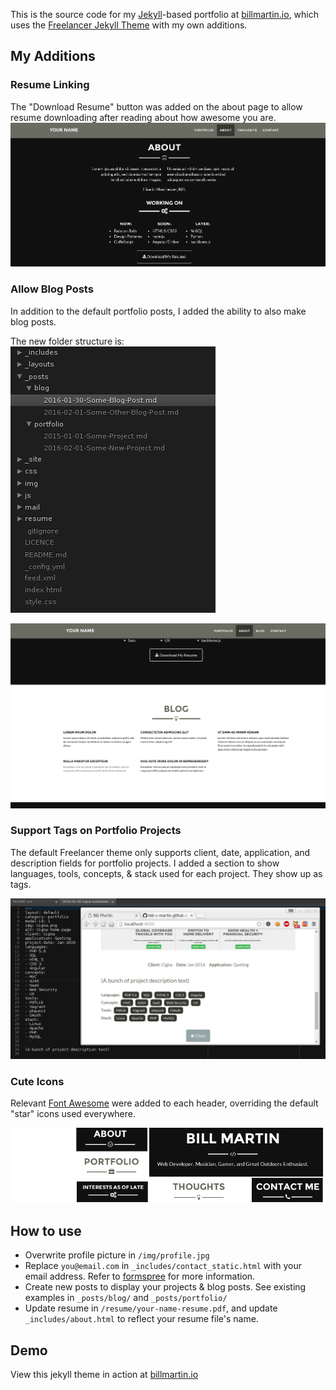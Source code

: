 This is the source code for my [Jekyll](https://jekyllrb.com/)-based portfolio at [billmartin.io](http://billmartin.io), which uses the [Freelancer Jekyll Theme](https://jeromelachaud.github.io/freelancer-theme) with my own additions.

## My Additions
### Resume Linking
The "Download Resume" button was added on the about page to allow resume downloading after reading about how awesome you are.
![Screenshot of "Download Resume" Button on About Page](/img/readme/resume_button.png)

### Allow Blog Posts
In addition to the default portfolio posts, I added the ability to also make blog posts.

The new folder structure is:
![Screenshot of posts folder structure for blog and portfolio posts](/img/readme/posts_folder_structure.png)

![Screenshot of example blog grid view](/img/readme/blog_screenshot.png)

### Support Tags on Portfolio Projects
The default Freelancer theme only supports client, date, application, and description fields for portfolio projects. I added a section to show languages, tools, concepts, & stack used for each project. They show up as tags.

![Screenshot of tags feature and markdown](/img/readme/tags.png)

### Cute Icons
Relevant [Font Awesome](https://fortawesome.github.io/Font-Awesome/) were added to each header, overriding the default "star" icons used everywhere.

![Screenshot of added header icons](/img/readme/icons.png)

## How to use
 - Overwrite profile picture in `/img/profile.jpg`
 - Replace `you@email.com` in `_includes/contact_static.html` with your email address. Refer to [formspree](http://formspree.io/) for more information.
 - Create new posts to display your projects & blog posts. See existing examples in ```_posts/blog/``` and ```_posts/portfolio/```
 - Update resume in ```/resume/your-name-resume.pdf```, and update ```_includes/about.html``` to reflect your resume file's name.

## Demo
View this jekyll theme in action at [billmartin.io](http://billmartin.io)
